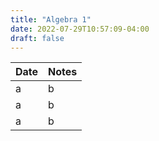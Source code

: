 ```yaml
---
title: "Algebra 1"
date: 2022-07-29T10:57:09-04:00
draft: false
---
```


Date | Notes 
:-   |:-
a    |b
a    |b
a    |b
